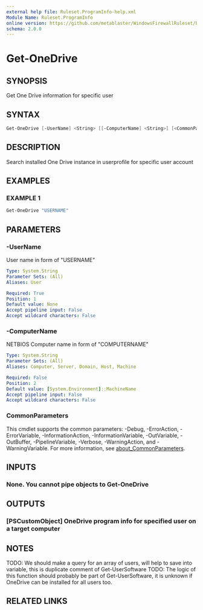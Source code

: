 ```yaml
---
external help file: Ruleset.ProgramInfo-help.xml
Module Name: Ruleset.ProgramInfo
online version: https://github.com/metablaster/WindowsFirewallRuleset/blob/master/Modules/Ruleset.ProgramInfo/Help/en-US/Get-OneDrive.md
schema: 2.0.0
---
```


# Get-OneDrive

## SYNOPSIS

Get One Drive information for specific user

## SYNTAX

```powershell
Get-OneDrive [-UserName] <String> [[-ComputerName] <String>] [<CommonParameters>]
```

## DESCRIPTION

Search installed One Drive instance in userprofile for specific user account

## EXAMPLES

### EXAMPLE 1

```powershell
Get-OneDrive "USERNAME"
```

## PARAMETERS

### -UserName

User name in form of "USERNAME"

```yaml
Type: System.String
Parameter Sets: (All)
Aliases: User

Required: True
Position: 1
Default value: None
Accept pipeline input: False
Accept wildcard characters: False
```

### -ComputerName

NETBIOS Computer name in form of "COMPUTERNAME"

```yaml
Type: System.String
Parameter Sets: (All)
Aliases: Computer, Server, Domain, Host, Machine

Required: False
Position: 2
Default value: [System.Environment]::MachineName
Accept pipeline input: False
Accept wildcard characters: False
```

### CommonParameters

This cmdlet supports the common parameters: -Debug, -ErrorAction, -ErrorVariable, -InformationAction, -InformationVariable, -OutVariable, -OutBuffer, -PipelineVariable, -Verbose, -WarningAction, and -WarningVariable. For more information, see [about_CommonParameters](http://go.microsoft.com/fwlink/?LinkID=113216).

## INPUTS

### None. You cannot pipe objects to Get-OneDrive

## OUTPUTS

### [PSCustomObject] OneDrive program info for specified user on a target computer

## NOTES

TODO: We should make a query for an array of users, will help to save into variable,
this is duplicate comment of Get-UserSoftware
TODO: The logic of this function should probably be part of Get-UserSoftware, it is unknown
if OneDrive can be installed for all users too.

## RELATED LINKS
